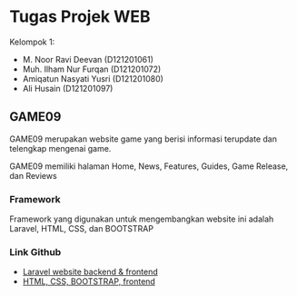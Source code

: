 # Tugas Projek WEB
Kelompok 1:
- M. Noor Ravi Deevan (D121201061)
- Muh. Ilham Nur Furqan (D121201072)
- Amiqatun Nasyati Yusri (D121201080)
- Ali Husain (D121201097)

## GAME09
GAME09 merupakan website game yang berisi informasi terupdate 
dan telengkap mengenai game.

GAME09 memiliki halaman Home, News, Features, Guides, Game Release,
dan Reviews


### Framework
Framework yang digunakan untuk mengembangkan website ini adalah
Laravel, HTML, CSS, dan BOOTSTRAP


### Link Github
- [Laravel website backend & frontend](https://github.com/excalios/Tugas-Akhir-Web-Kelompok-1)
- [HTML, CSS, BOOTSTRAP, frontend](https://github.com/meeyow02/FrontEndTugasAkhir)


